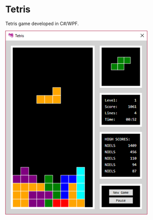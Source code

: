 # Tetris

Tetris game developed in C#/WPF.

![Screenshot](https://github.com/NielsSkovgaard/Tetris/blob/master/screenshot.png)
